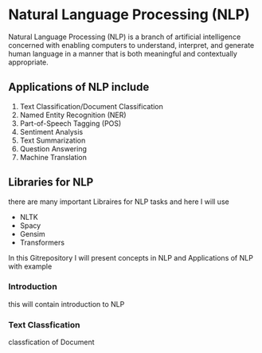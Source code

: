 
<h1> Natural Language Processing (NLP) </h1>
<p>Natural Language Processing (NLP) is a branch of artificial intelligence concerned with enabling computers to understand, interpret, and generate human language in a manner that is both meaningful and contextually appropriate.</p>


<h2>Applications of NLP include </h2>
<ol>
  <li>Text Classification/Document Classification</li>
  <li>Named Entity Recognition (NER)</li>
  <li>Part-of-Speech Tagging (POS)</li>
  <li>Sentiment Analysis</li>
  <li>Text Summarization</li>
  <li>Question Answering</li>
  <li>Machine Translation</li>
</ol>


<h2> Libraries for NLP </h2>
<p> there are many important Libraires for NLP tasks and here I will use 
   <ul>
       <li> NLTK </li>
       <li> Spacy</li> 
       <li> Gensim</li>
       <li> Transformers</li>
       </ul>
       </p>
       
 <p> In this Gitrepository I will present concepts in NLP and Applications of NLP with example
     <h3> Introduction</h3>
      <p> this will contain introduction to NLP </p>
      <h3> Text Classfication </h3>
       <p> classfication of Document </p>